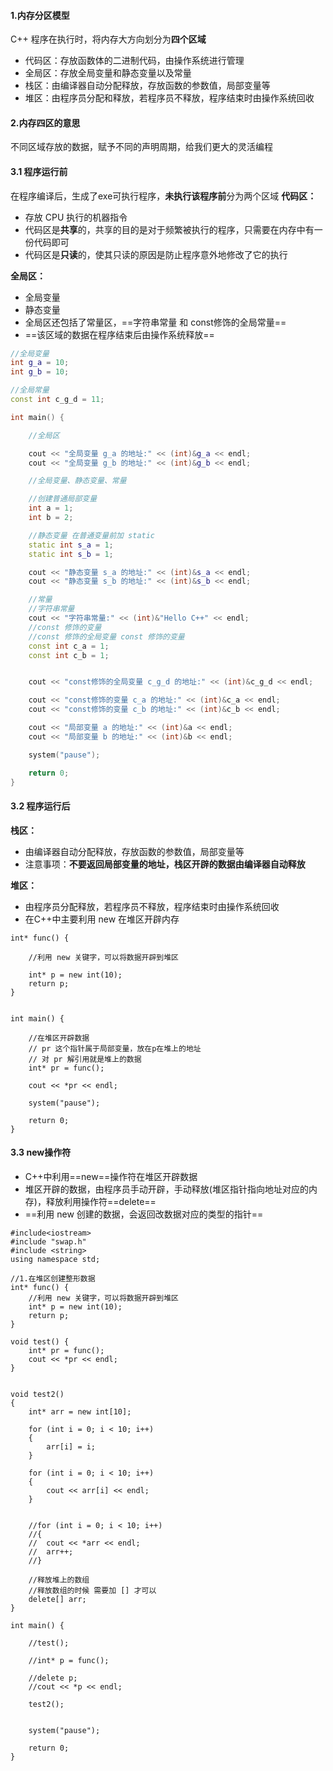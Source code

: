 #### 1.内存分区模型
C++ 程序在执行时，将内存大方向划分为**四个区域**
+ 代码区：存放函数体的二进制代码，由操作系统进行管理
+ 全局区：存放全局变量和静态变量以及常量
+ 栈区：由编译器自动分配释放，存放函数的参数值，局部变量等
+ 堆区：由程序员分配和释放，若程序员不释放，程序结束时由操作系统回收

#### 2.内存四区的意思
不同区域存放的数据，赋予不同的声明周期，给我们更大的灵活编程

#### 3.1 程序运行前
在程序编译后，生成了exe可执行程序，**未执行该程序前**分为两个区域
**代码区：**
+ 存放 CPU 执行的机器指令
+ 代码区是**共享**的，共享的目的是对于频繁被执行的程序，只需要在内存中有一份代码即可
+ 代码区是**只读**的，使其只读的原因是防止程序意外地修改了它的执行

**全局区：**
+ 全局变量
+ 静态变量 
+ 全局区还包括了常量区，==字符串常量 和 const修饰的全局常量==
+ ==该区域的数据在程序结束后由操作系统释放==

```C++
//全局变量
int g_a = 10;
int g_b = 10;

//全局常量
const int c_g_d = 11;

int main() {

	//全局区

	cout << "全局变量 g_a 的地址:" << (int)&g_a << endl;
	cout << "全局变量 g_b 的地址:" << (int)&g_b << endl;

	//全局变量、静态变量、常量

	//创建普通局部变量
	int a = 1;
	int b = 2;

	//静态变量 在普通变量前加 static
	static int s_a = 1;
	static int s_b = 1;

	cout << "静态变量 s_a 的地址:" << (int)&s_a << endl;
	cout << "静态变量 s_b 的地址:" << (int)&s_b << endl;

	//常量
	//字符串常量
	cout << "字符串常量:" << (int)&"Hello C++" << endl;
	//const 修饰的变量
	//const 修饰的全局变量 const 修饰的变量
	const int c_a = 1;
	const int c_b = 1;


	cout << "const修饰的全局变量 c_g_d 的地址:" << (int)&c_g_d << endl;

	cout << "const修饰的变量 c_a 的地址:" << (int)&c_a << endl;
	cout << "const修饰的变量 c_b 的地址:" << (int)&c_b << endl;

	cout << "局部变量 a 的地址:" << (int)&a << endl;
	cout << "局部变量 b 的地址:" << (int)&b << endl;

	system("pause");

	return 0;
}
```


#### 3.2 程序运行后
**栈区：** 
+ 由编译器自动分配释放，存放函数的参数值，局部变量等
+ 注意事项：**不要返回局部变量的地址，栈区开辟的数据由编译器自动释放**

**堆区：**
+ 由程序员分配释放，若程序员不释放，程序结束时由操作系统回收
+ 在C++中主要利用 new 在堆区开辟内存
```
int* func() {

	//利用 new 关键字，可以将数据开辟到堆区

	int* p = new int(10);
	return p;
}


int main() {

	//在堆区开辟数据
	// pr 这个指针属于局部变量，放在p在堆上的地址
	// 对 pr 解引用就是堆上的数据
	int* pr = func();

	cout << *pr << endl;

	system("pause");

	return 0;
}
```



#### 3.3 new操作符
+ C++中利用==new==操作符在堆区开辟数据
+ 堆区开辟的数据，由程序员手动开辟，手动释放(堆区指针指向地址对应的内存)，释放利用操作符==delete==
+ ==利用 new 创建的数据，会返回改数据对应的类型的指针==

```
#include<iostream>
#include "swap.h"
#include <string>
using namespace std;

//1.在堆区创建整形数据
int* func() {
	//利用 new 关键字，可以将数据开辟到堆区
	int* p = new int(10);
	return p;
}

void test() {
	int* pr = func();
	cout << *pr << endl;
}


void test2()
{
	int* arr = new int[10];

	for (int i = 0; i < 10; i++)
	{
		arr[i] = i;
	}

	for (int i = 0; i < 10; i++)
	{
		cout << arr[i] << endl;
	}


	//for (int i = 0; i < 10; i++)
	//{
	//	cout << *arr << endl;
	//	arr++;
	//}

	//释放堆上的数组
	//释放数组的时候 需要加 [] 才可以
	delete[] arr;
}

int main() {

	//test();

	//int* p = func();

	//delete p;
	//cout << *p << endl;

	test2();


	system("pause");

	return 0;
}

```